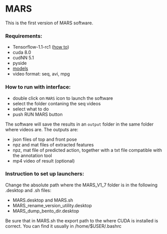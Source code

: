 # MARS

This is the first version of MARS software.

### Requirements:
- Tensorflow-1.1-rc1 ([how to](http://www.nvidia.com/object/gpu-accelerated-applications-tensorflow-installation.html))
- cuda 8.0
- cudNN 5.1
- pyside
- [models](https://www.vision.caltech.edu/~segalinc/)
- video format: seq, avi, mpg

### How to run with interface:
- double click on `MARS` icon to launch the software
- select the folder contaning the seq videos
- select what to do 
- push RUN MARS button

The software will save the results in an `output` folder in the same folder where videos are.
The outputs are:
- json files of top and front pose
- npz and mat files of extracted features
- npz, mat file of predicted action, together with a txt file compatible with the annotation tool
- mp4 video of result (optional)


### Instruction to set up launchers:

Change the absolute path where the MARS_V1_7 folder is in the following .desktop and .sh files:
- MARS.desktop and MARS.sh
- MARS_rename_version_utility.desktop
- MARS_dump_bento_dir.desktop

Be sure that in MARS.sh the export path to the where CUDA is installed is correct. You can find it usually in /home/$USER/.bashrc


